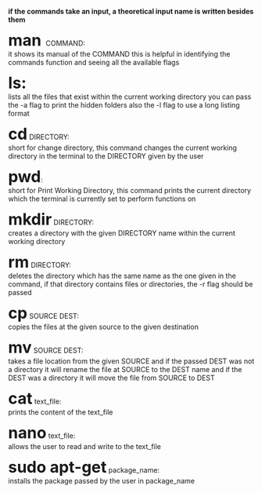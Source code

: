 **if the commands take an input, a theoretical input name is written besides them**

<font size = 6>**man** </font> COMMAND:<br>
	it shows its manual of the COMMAND
	this is helpful in identifying the commands function and seeing all the
	available flags

<font size = 6>**ls:**</font><br>
	lists all the files that exist within the current working directory
	you can pass the -a flag to print the hidden folders
	also the -l flag to use a long listing format
	
<font size = 6>**cd**</font> DIRECTORY:<br>
	short for change directory, this command changes the current working directory in the
	terminal to the DIRECTORY given by the user
	
<font size = 6>**pwd**</font>:<br>
	short for Print Working Directory, this command prints the current
	directory which the terminal is currently set to perform functions on
	
<font size = 6>**mkdir**</font> DIRECTORY:<br>
	creates a directory with the given DIRECTORY name
	within the current working directory
	
<font size = 6>**rm**</font> DIRECTORY:<br>
	deletes the directory which has the same name as the one
	given in the command, if that directory contains files or directories,
	the -r flag should be passed
	
<font size = 6>**cp**</font> SOURCE DEST:<br>
	copies the files at the given source to the given destination

<font size = 6>**mv**</font> SOURCE DEST:<br>
	takes a file location from the given SOURCE and if the passed DEST was not a directory it will
	rename the file at SOURCE to the DEST name and if the DEST was a directory it will move the file from SOURCE
	to DEST
	
<font size = 6>**cat**</font> text_file:<br>
	prints the content of the text_file

<font size = 6>**nano**</font> text_file:<br>
	allows the user to read and write to the text_file

<font size = 6>**sudo apt-get**</font> package_name:<br>
	installs the package passed by the user in package_name